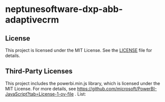 # neptunesoftware-dxp-abb-adaptivecrm

## License
 
This project is licensed under the MIT License. See the [LICENSE](./LICENSE) file for details.

## Third-Party Licenses

This project includes the powerbi.min.js library, which is licensed under the MIT License.
For more details, see https://github.com/microsoft/PowerBI-JavaScript?tab=License-1-ov-file .
List: 
